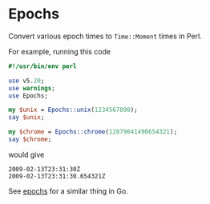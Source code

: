 # Epochs
Convert various epoch times to `Time::Moment` times in Perl.

For example, running this code

```perl
#!/usr/bin/env perl

use v5.20;
use warnings;
use Epochs;

my $unix = Epochs::unix(1234567890);
say $unix;

my $chrome = Epochs::chrome(12879041490654321);
say $chrome;
```

would give

```
2009-02-13T23:31:30Z
2009-02-13T23:31:30.654321Z
```

See [epochs](https://github.com/oylenshpeegul/epochs) for a similar
thing in Go.

